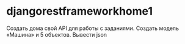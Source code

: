 # djangorestframeworkhome1
Создать дома свой API для работы с заданиями. Создать модель «Машина» и 5 объектов. Вывести json
